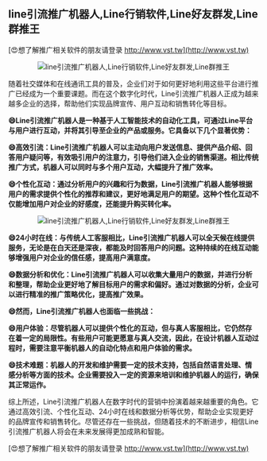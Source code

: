 ## **line引流推广机器人,Line行销软件,Line好友群发,Line群推王**

[😍想了解推广相关软件的朋友请登录 http://www.vst.tw](http://www.vst.tw)

 <center><img src="https://vst.tw/MP4/tuiguang/png/8.png" alt="line引流推广机器人,Line行销软件,Line好友群发,Line群推王"></center>

随着社交媒体和在线通讯工具的普及，企业们对于如何更好地利用这些平台进行推广已经成为一个重要课题。而在这个数字化时代，Line引流推广机器人正成为越来越多企业的选择，帮助他们实现品牌宣传、用户互动和销售转化等目标。

**😄Line引流推广机器人是一种基于人工智能技术的自动化工具，可通过Line平台与用户进行互动，并将其引导至企业的产品或服务。它具备以下几个显著优势：**

**😄高效引流：Line引流推广机器人可以主动向用户发送信息、提供产品介绍、回答用户疑问等，有效吸引用户的注意力，引导他们进入企业的销售渠道。相比传统推广方式，机器人可以同时与多个用户互动，大幅提升了推广效率。**

**😄个性化互动：通过分析用户的兴趣和行为数据，Line引流推广机器人能够根据用户的需求提供个性化的推荐和建议，更好地满足用户的期望。这种个性化互动不仅能增加用户对企业的好感度，还能提升购买转化率。**

 <center><img src="https://vst.tw/MP4/tuiguang/png/0.png" alt="line引流推广机器人,Line行销软件,Line好友群发,Line群推王"></center>

**😄24小时在线：与传统人工客服相比，Line引流推广机器人可以全天候在线提供服务，无论是在白天还是深夜，都能及时回答用户的问题。这种持续的在线互动能够增强用户对企业的信任感，提高用户满意度。**

**😄数据分析和优化：Line引流推广机器人可以收集大量用户的数据，并进行分析和整理，帮助企业更好地了解目标用户的需求和偏好。通过对数据的分析，企业可以进行精准的推广策略优化，提高推广效果。**

**😄然而，Line引流推广机器人也面临一些挑战：**

**😄用户体验：尽管机器人可以提供个性化的互动，但与真人客服相比，它仍然存在着一定的局限性。有些用户可能更愿意与真人交流，因此，在设计机器人互动过程时，需要注意平衡机器人的自动化特点和用户体验的需求。**

**😄技术难题：机器人的开发和维护需要一定的技术支持，包括自然语言处理、情感分析等方面的技术。企业需要投入一定的资源来培训和维护机器人的运行，确保其正常运作。**

综上所述，Line引流推广机器人在数字时代的营销中扮演着越来越重要的角色。它通过高效引流、个性化互动、24小时在线和数据分析等优势，帮助企业实现更好的品牌宣传和销售转化。尽管还存在一些挑战，但随着技术的不断进步，相信Line引流推广机器人将会在未来发展得更加成熟和智能。

[😍想了解推广相关软件的朋友请登录 http://www.vst.tw](http://www.vst.tw)



